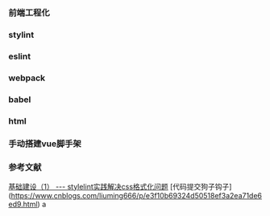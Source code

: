 ### 前端工程化
### stylint
### eslint
### webpack
### babel
### html
### 手动搭建vue脚手架

### 参考文献
[基础建设（1） --- stylelint实践解决css格式化问题](https://zhuanlan.zhihu.com/p/199274337)
[代码提交狗子钩子] (https://www.cnblogs.com/liuming666/p/e3f10b69324d50518ef3a2ea71de6ed9.html)
a